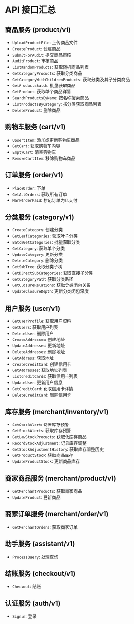 # API 接口汇总

## 商品服务 (product/v1)
- `UploadProductFile`: 上传商品文件
- `CreateProduct`: 创建商品
- `SubmitForAudit`: 提交商品审核
- `AuditProduct`: 审核商品
- `ListRandomProducts`: 获取随机商品列表
- `GetCategoryProducts`: 获取分类商品
- `GetCategoryWithChildrenProducts`: 获取分类及其子分类商品
- `GetProductsBatch`: 批量获取商品
- `GetProduct`: 获取单个商品详情
- `SearchProductsByName`: 按名称搜索商品
- `ListProductsByCategory`: 按分类获取商品列表
- `DeleteProduct`: 删除商品

## 购物车服务 (cart/v1)
- `UpsertItem`: 添加或更新购物车商品
- `GetCart`: 获取购物车内容
- `EmptyCart`: 清空购物车
- `RemoveCartItem`: 移除购物车商品

## 订单服务 (order/v1)
- `PlaceOrder`: 下单
- `GetAllOrders`: 获取所有订单
- `MarkOrderPaid`: 标记订单为已支付

## 分类服务 (category/v1)
- `CreateCategory`: 创建分类
- `GetLeafCategories`: 获取叶子分类
- `BatchGetCategories`: 批量获取分类
- `GetCategory`: 获取单个分类
- `UpdateCategory`: 更新分类
- `DeleteCategory`: 删除分类
- `GetSubTree`: 获取分类子树
- `GetDirectSubCategories`: 获取直接子分类
- `GetCategoryPath`: 获取分类路径
- `GetClosureRelations`: 获取分类闭包关系
- `UpdateClosureDepth`: 更新分类闭包深度

## 用户服务 (user/v1)
- `GetUserProfile`: 获取用户资料
- `GetUsers`: 获取用户列表
- `DeleteUser`: 删除用户
- `CreateAddresses`: 创建地址
- `UpdateAddresses`: 更新地址
- `DeleteAddresses`: 删除地址
- `GetAddress`: 获取地址
- `CreateCreditCard`: 创建信用卡
- `GetAddresses`: 获取地址列表
- `ListCreditCards`: 获取信用卡列表
- `UpdateUser`: 更新用户信息
- `GetCreditCard`: 获取信用卡详情
- `DeleteCreditCard`: 删除信用卡

## 库存服务 (merchant/inventory/v1)
- `SetStockAlert`: 设置库存预警
- `GetStockAlerts`: 获取库存预警
- `GetLowStockProducts`: 获取低库存商品
- `RecordStockAdjustment`: 记录库存调整
- `GetStockAdjustmentHistory`: 获取库存调整历史
- `GetProductStock`: 获取商品库存
- `UpdateProductStock`: 更新商品库存

## 商家商品服务 (merchant/product/v1)
- `GetMerchantProducts`: 获取商家商品
- `UpdateProduct`: 更新商品

## 商家订单服务 (merchant/order/v1)
- `GetMerchantOrders`: 获取商家订单

## 助手服务 (assistant/v1)
- `ProcessQuery`: 处理查询

## 结账服务 (checkout/v1)
- `Checkout`: 结账

## 认证服务 (auth/v1)
- `Signin`: 登录
